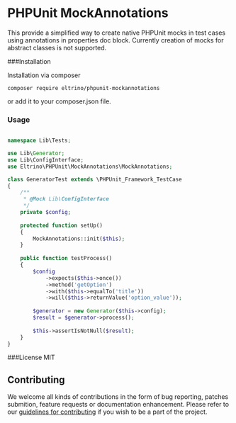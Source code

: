 # PHPUnit MockAnnotations

This provide a simplified way to create native PHPUnit mocks in test cases using annotations in properties doc block. Currently creation of mocks for abstract classes is not supported.

###Installation

Installation via composer

```
composer require eltrino/phpunit-mockannotations
```
or add it to your composer.json file.

### Usage

```php

namespace Lib\Tests;

use Lib\Generator;
use Lib\ConfigInterface;
use Eltrino\PHPUnit\MockAnnotations\MockAnnotations;

class GeneratorTest extends \PHPUnit_Framework_TestCase
{
    /**
     * @Mock Lib\ConfigInterface
     */
    private $config;
    
    protected function setUp()
    {
        MockAnnotations::init($this);
    }
    
    public function testProcess()
    {
        $config
            ->expects($this->once())
            ->method('getOption')
            ->with($this->equalTo('title'))
            ->will($this->returnValue('option_value'));
            
        $generator = new Generator($this->config);
        $result = $generator->process();
        
        $this->assertIsNotNull($result);
    }
}
```

###License
MIT


## Contributing

We welcome all kinds of contributions in the form of bug reporting, patches submition, feature requests or documentation enhancement. Please refer to our [guidelines for contributing](https://github.com/eltrino/PHPUnit_MockAnnotations/blob/master/Contributing.md) if you wish to be a part of the project.